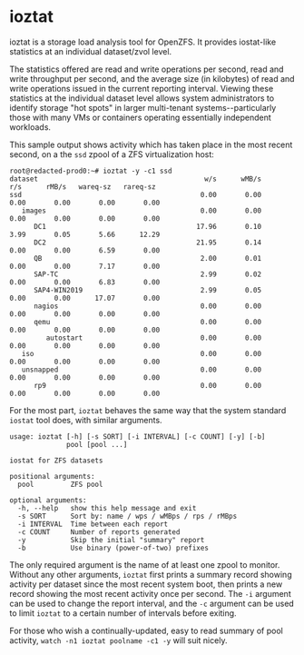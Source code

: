 # ioztat
ioztat is a storage load analysis tool for OpenZFS. It provides iostat-like statistics at an individual dataset/zvol level.

The statistics offered are read and write operations per second, read and write throughput per second, and the average size (in kilobytes) of read and write operations issued in the current reporting interval. Viewing these statistics at the individual dataset level allows system administrators to identify storage "hot spots" in larger multi-tenant systems--particularly those with many VMs or containers operating essentially independent workloads.

This sample output shows activity which has taken place in the most recent second, on a the `ssd` zpool of a ZFS virtualization host:

````
root@redacted-prod0:~# ioztat -y -c1 ssd
dataset                                         w/s      wMB/s        r/s      rMB/s   wareq-sz   rareq-sz
ssd                                            0.00       0.00       0.00       0.00       0.00       0.00
   images                                      0.00       0.00       0.00       0.00       0.00       0.00
      DC1                                     17.96       0.10       3.99       0.05       5.66      12.29
      DC2                                     21.95       0.14       0.00       0.00       6.59       0.00
      QB                                       2.00       0.01       0.00       0.00       7.17       0.00
      SAP-TC                                   2.99       0.02       0.00       0.00       6.83       0.00
      SAP4-WIN2019                             2.99       0.05       0.00       0.00      17.07       0.00
      nagios                                   0.00       0.00       0.00       0.00       0.00       0.00
      qemu                                     0.00       0.00       0.00       0.00       0.00       0.00
         autostart                             0.00       0.00       0.00       0.00       0.00       0.00
   iso                                         0.00       0.00       0.00       0.00       0.00       0.00
   unsnapped                                   0.00       0.00       0.00       0.00       0.00       0.00
      rp9                                      0.00       0.00       0.00       0.00       0.00       0.00
````

For the most part, `ioztat` behaves the same way that the system standard `iostat` tool does, with similar arguments.

````
usage: ioztat [-h] [-s SORT] [-i INTERVAL] [-c COUNT] [-y] [-b]
              pool [pool ...]

iostat for ZFS datasets

positional arguments:
  pool         ZFS pool

optional arguments:
  -h, --help   show this help message and exit
  -s SORT      Sort by: name / wps / wMBps / rps / rMBps
  -i INTERVAL  Time between each report
  -c COUNT     Number of reports generated
  -y           Skip the initial "summary" report
  -b           Use binary (power-of-two) prefixes
  ````
  
The only required argument is the name of at least one zpool to monitor. Without any other arguments, `ioztat` first prints a summary record showing activity per dataset since the most recent system boot, then prints a new record showing the most recent activity once per second. The `-i` argument can be used to change the report interval, and the `-c` argument can be used to limit `ioztat` to a certain number of intervals before exiting.
  
For those who wish a continually-updated, easy to read summary of pool activity, `watch -n1 ioztat poolname -c1 -y` will suit nicely.  
